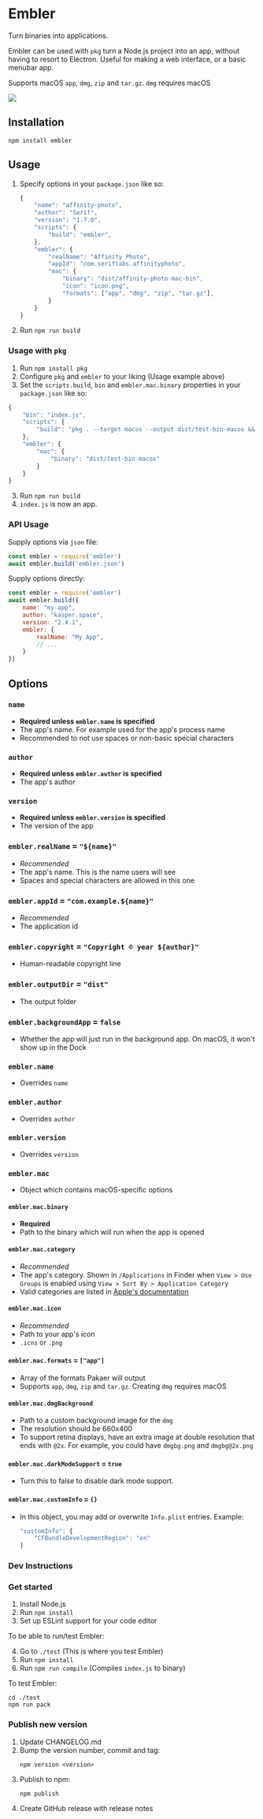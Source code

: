 # Embler

Turn binaries into applications.

Embler can be used with `pkg` turn a Node.js project into an app, without having to resort to Electron. Useful for making a web interface, or a basic menubar app.

Supports macOS `app`, `dmg`, `zip` and `tar.gz`. `dmg` requires macOS

<img src="./cli-demo.gif">

## Installation
```
npm install embler
```

## Usage
1. Specify options in your `package.json` like so:
    ```js
    {
        "name": "affinity-photo",
        "author": "Serif",
        "version": "1.7.0",
        "scripts": {
            "build": "embler",
        },
        "embler": {
            "realName": "Affinity Photo",
            "appId": "com.seriflabs.affinityphoto",
            "mac": {
                "binary": "dist/affinity-photo-mac-bin",
                "icon": "icon.png",
                "formats": ["app", "dmg", "zip", "tar.gz"],
            }
        }
    }
    ```
2. Run `npm run build`

### Usage with `pkg`
1. Run `npm install pkg`
2. Configure `pkg` and `embler` to your liking (Usage example above)
2. Set the `scripts.build`, `bin` and `embler.mac.binary` properties in your `package.json` like so:
```js
{
    "bin": "index.js",
    "scripts": {
        "build": "pkg . --target macos --output dist/test-bin-macos && embler"
    },
    "embler": {
        "mac": {
            "binary": "dist/test-bin-macos"
        }
    }
}
```
3. Run `npm run build`
4. `index.js` is now an app.


### API Usage

Supply options via `json` file:

```js
const embler = require('embler')
await embler.build('embler.json')
```

Supply options directly:
```js
const embler = require('embler')
await embler.build({
    name: "my-app",
    author: "kasper.space",
    version: "2.4.1",
    embler: {
        realName: "My App",
        // ...
    }
})
```

## Options

### `name`
- **Required unless `embler.name` is specified**
- The app's name. For example used for the app's process name
- Recommended to not use spaces or non-basic special characters

### `author`
- **Required unless `embler.author` is specified**
- The app's author

### `version`
- **Required unless `embler.version` is specified**
- The version of the app

### `embler.realName` = `"${name}"`
- *Recommended*
- The app's name. This is the name users will see
- Spaces and special characters are allowed in this one

### `embler.appId` = `"com.example.${name}"`
- *Recommended*
- The application id

### `embler.copyright` = `"Copyright © year ${author}"`
- Human-readable copyright line

### `embler.outputDir` = `"dist"`
- The output folder

### `embler.backgroundApp` = `false`
- Whether the app will just run in the background app. On macOS, it won't show up in the Dock

### `embler.name`
- Overrides `name`

### `embler.author`
- Overrides `author`

### `embler.version`
- Overrides `version`

### `embler.mac`
- Object which contains macOS-specific options

#### `embler.mac.binary`
- **Required**
- Path to the binary which will run when the app is opened

#### `embler.mac.category`
- *Recommended*
- The app's category. Shown in `/Applications` in Finder when `View > Use Groups` is enabled using `View > Sort By > Application Category`
- Valid categories are listed in [Apple's documentation](https://developer.apple.com/library/archive/documentation/General/Reference/InfoPlistKeyReference/Articles/LaunchServicesKeys.html#//apple_ref/doc/uid/TP40009250-SW8)

#### `embler.mac.icon`
- *Recommended*
- Path to your app's icon
- `.icns` or `.png`

#### `embler.mac.formats` = `["app"]`
- Array of the formats Pakaer will output
- Supports `app`, `dmg`, `zip` and `tar.gz`. Creating `dmg` requires macOS

#### `embler.mac.dmgBackground`
- Path to a custom background image for the `dmg`
- The resolution should be 660x400
- To support retina displays, have an extra image at double resolution that ends with `@2x`. For example, you could have `dmgbg.png` and `dmgbg@2x.png`

#### `embler.mac.darkModeSupport` = `true`
- Turn this to false to disable dark mode support.

#### `embler.mac.customInfo` = `{}`
- In this object, you may add or overwrite `Info.plist` entries. Example:
    ```js
    "customInfo": {
        "CFBundleDevelopmentRegion": "en"
    }
    ```

### Dev Instructions

### Get started
1. Install Node.js
2. Run `npm install`
3. Set up ESLint support for your code editor

To be able to run/test Embler:

4. Go to `./test` (This is where you test Embler)
5. Run `npm install`
6. Run `npm run compile` (Compiles `index.js` to binary)

To test Embler:
```
cd ./test
npm run pack
```

### Publish new version
1. Update CHANGELOG.md
2. Bump the version number, commit and tag:
    ```
    npm version <version>
    ```
5. Publish to npm:
    ```
    npm publish
    ```
6. Create GitHub release with release notes
